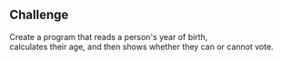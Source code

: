 ## Challenge

Create a program that reads a person's year of birth,<br>
calculates their age, and then shows whether they can or cannot vote.
